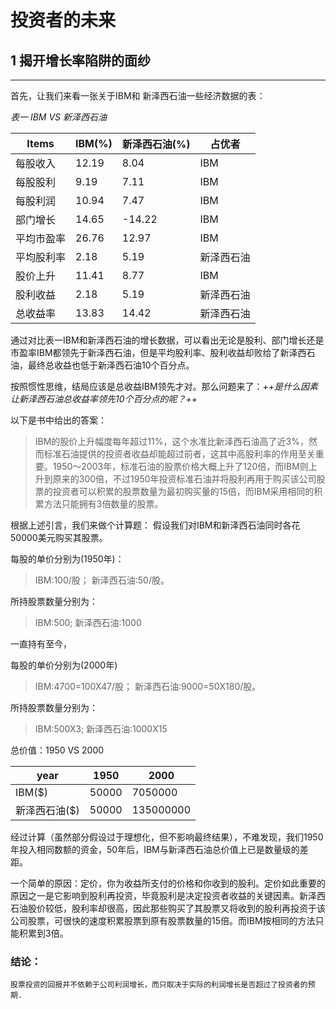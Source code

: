 # 投资者的未来
## 1 揭开增长率陷阱的面纱



---
首先，让我们来看一张关于IBM和 新泽西石油一些经济数据的表：


*表一    IBM VS 新泽西石油*

Items  |  IBM(%)  |  新泽西石油(%) | 占优者
----|----|----|----
每股收入 | 12.19  | 8.04 |IBM
每股股利 | 9.19  | 7.11|IBM
每股利润 | 10.94  | 7.47|IBM
部门增长 | 14.65 | -14.22|IBM
平均市盈率  | 26.76  | 12.97|IBM
平均股利率| 2.18  | 5.19|新泽西石油
股价上升| 11.41 | 8.77|IBM
股利收益|2.18 | 5.19|新泽西石油
总收益率|13.83 | 14.42|新泽西石油

通过对比表一IBM和新泽西石油的增长数据，可以看出无论是股利、部门增长还是市盈率IBM都领先于新泽西石油，但是平均股利率、股利收益却败给了新泽西石油，最终总收益也低于新泽西石油10个百分点。



按照惯性思维，结局应该是总收益IBM领先才对。那么问题来了：*++是什么因素让新泽西石油总收益率领先10个百分点的呢？++*

以下是书中给出的答案：
>IBM的股价上升幅度每年超过11%，这个水准比新泽西石油高了近3%，然而标准石油提供的投资者收益却能超过前者，这其中高股利率的作用至关重要。1950～2003年，标准石油的股票价格大概上升了120倍，而IBM则上升到原来的300倍，不过1950年投资标准石油并将股利再用于购买该公司股票的投资者可以积累的股票数量为最初购买量的15倍，而IBM采用相同的积累方法只能拥有3倍数量的股票。

根据上述引言，我们来做个计算题：
假设我们对IBM和新泽西石油同时各花50000美元购买其股票。

每股的单价分别为(1950年)：
>IBM:100/股；
新泽西石油:50/股。

所持股票数量分别为：
>IBM:500;
新泽西石油:1000

一直持有至今，

每股的单价分别为(2000年)
>IBM:4700=100X47/股；
新泽西石油:9000=50X180/股。

所持股票数量分别为：
>IBM:500X3;
新泽西石油:1000X15


总价值：1950 VS 2000

year |  1950  |  2000
----|----|----
IBM($) | 50000 | 7050000
新泽西石油($) | 50000 | 135000000


经过计算（虽然部分假设过于理想化，但不影响最终结果），不难发现，我们1950年投入相同数额的资金，50年后，IBM与新泽西石油总价值上已是数量级的差距。

一个简单的原因：定价，你为收益所支付的价格和你收到的股利。定价如此重要的原因之一是它影响到股利再投资，毕竟股利是决定投资者收益的关键因素。新泽西石油股价较低，股利率却很高，因此那些购买了其股票又将收到的股利再投资于该公司股票，可很快的速度积累股票到原有股票数量的15倍。而IBM按相同的方法只能积累到3倍。

### 结论： 
    股票投资的回报并不依赖于公司利润增长，而只取决于实际的利润增长是否超过了投资者的预期.
